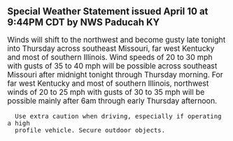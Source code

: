 <p>
   <h2>Special Weather Statement issued April 10 at 9:44PM CDT by NWS Paducah KY</h2>
   <div style="font-size:120%">Winds will shift to the northwest and become gusty late tonight
      into Thursday across southeast Missouri, far west Kentucky and
      most of southern Illinois. Wind speeds of 20 to 30 mph with gusts
      of 35 to 40 mph will be possible across southeast Missouri after
      midnight tonight through Thursday morning. For far west Kentucky
      and most of southern Illinois, northwest winds of 20 to 25 mph
      with gusts of 30 to 35 mph will be possible mainly after 6am
      through early Thursday afternoon.
      
      Use extra caution when driving, especially if operating a high
      profile vehicle. Secure outdoor objects.
   </div>
</p>